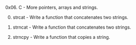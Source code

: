 0x06. C - More pointers, arrays and strings.

0. strcat - Write a function that concatenates two strings.

1. strncat - Write a function that concatenates two strings.

2. strncpy - Write a function that copies a string.
